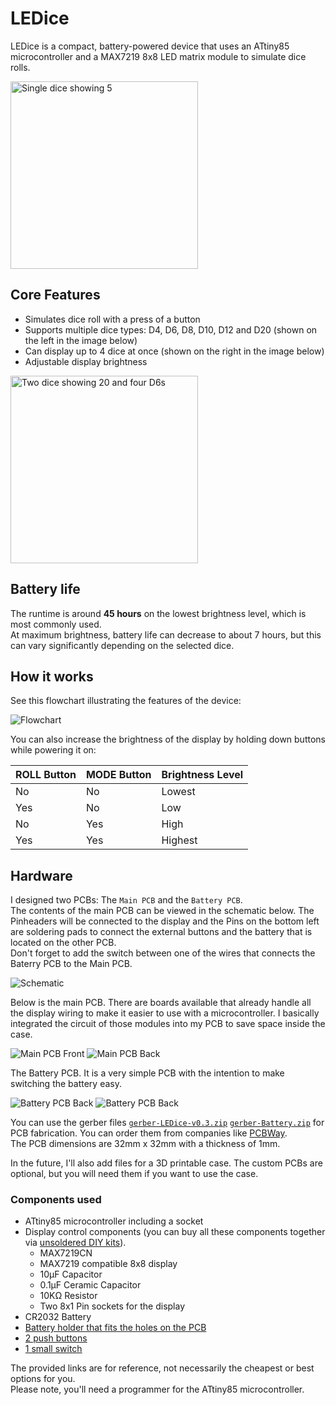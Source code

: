 # LEDice

LEDice is a compact, battery-powered device that uses an ATtiny85 microcontroller and a MAX7219 8x8 LED matrix module to simulate dice rolls.

<img src="./assets/dice-5-single.jpg" alt="Single dice showing 5" width="300"/>

## Core Features

* Simulates dice roll with a press of a button
* Supports multiple dice types: D4, D6, D8, D10, D12 and D20 (shown on the left in the image below)
* Can display up to 4 dice at once (shown on the right in the image below)
* Adjustable display brightness
  
<img src="./assets/dice-20-and-4d6.jpg" alt="Two dice showing 20 and four D6s" width="300"/>

## Battery life

The runtime is around **45 hours** on the lowest brightness level, which is most commonly used.  
At maximum brightness, battery life can decrease to about 7 hours, but this can vary significantly depending on the selected dice.

## How it works

See this flowchart illustrating the features of the device:

![Flowchart](./assets/flowchart.svg)

You can also increase the brightness of the display by holding down buttons while powering it on:

| ROLL Button | MODE Button | Brightness Level |
|-------------|-------------|------------------|
| No          | No          | Lowest           |
| Yes         | No          | Low              |
| No          | Yes         | High             |
| Yes         | Yes         | Highest          |

## Hardware

I designed two PCBs: The `Main PCB` and the `Battery PCB`.  
The contents of the main PCB can be viewed in the schematic below. The Pinheaders will be connected to the display and the Pins on the bottom left are soldering pads to connect the external buttons and the battery that is located on the other PCB.  
Don't forget to add the switch between one of the wires that connects the Baterry PCB to the Main PCB.

![Schematic](./assets/schematic.svg)
  
Below is the main PCB. There are boards available that already handle all the display wiring to make it easier to use with a microcontroller. I basically integrated the circuit of those modules into my PCB to save space inside the case.

![Main PCB Front](./assets/LEDice-front.svg) ![Main PCB Back](./assets/LEDice-back.svg)
  
The Battery PCB. It is a very simple PCB with the intention to make switching the battery easy.

![Battery PCB Back](./assets/Battery-front.svg) ![Battery PCB Back](./assets/Battery-back.svg)

You can use the gerber files [`gerber-LEDice-v0.3.zip`](https://github.com/tsomic/LEDice/blob/main/hardware/gerber-LEDice-v0.3.zip) [`gerber-Battery.zip`](https://github.com/tsomic/LEDice/blob/main/hardware/gerber-Battery.zip) for PCB fabrication. You can order them from companies like [PCBWay](https://www.pcbway.com/).  
The PCB dimensions are 32mm x 32mm with a thickness of 1mm.

In the future, I'll also add files for a 3D printable case. The custom PCBs are optional, but you will need them if you want to use the case.

### Components used

* ATtiny85 microcontroller including a socket
* Display control components (you can buy all these components together via [unsoldered DIY kits](https://fluxworkshop.com/products/ibaa100010-max7219-led-matrix-unsoldered?variant=32458809573436)).  
  * MAX7219CN
  * MAX7219 compatible 8x8 display
  * 10μF Capacitor
  * 0.1μF Ceramic Capacitor
  * 10KΩ Resistor
  * Two 8x1 Pin sockets for the display
* CR2032 Battery
* [Battery holder that fits the holes on the PCB](https://www.ebay.com/itm/255283139517)
* [2 push buttons](https://www.ebay.com/itm/186063975695)
* [1 small switch](https://www.ebay.com/itm/186063975344)

The provided links are for reference, not necessarily the cheapest or best options for you.  
Please note, you'll need a programmer for the ATtiny85 microcontroller.
